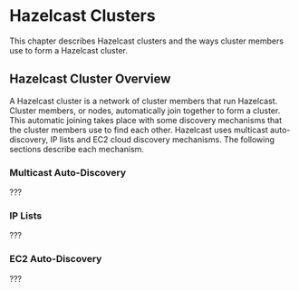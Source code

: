
# Hazelcast Clusters

This chapter describes Hazelcast clusters and the ways cluster members use to form a Hazelcast cluster. 

## Hazelcast Cluster Overview

A Hazelcast cluster is a network of cluster members that run Hazelcast. Cluster members, or nodes, automatically join together to form a cluster. This automatic joining takes place with some discovery mechanisms that the cluster members use to find each other. Hazelcast uses multicast auto-discovery, IP lists and EC2 cloud discovery mechanisms. The following sections describe each mechanism.


### Multicast Auto-Discovery

???

### IP Lists
???

### EC2 Auto-Discovery
???









